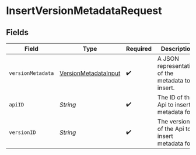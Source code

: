 # InsertVersionMetadataRequest


## Fields

| Field                                                               | Type                                                                | Required                                                            | Description                                                         |
| ------------------------------------------------------------------- | ------------------------------------------------------------------- | ------------------------------------------------------------------- | ------------------------------------------------------------------- |
| `versionMetadata`                                                   | [VersionMetadataInput](../../models/shared/VersionMetadataInput.md) | :heavy_check_mark:                                                  | A JSON representation of the metadata to insert.                    |
| `apiID`                                                             | *String*                                                            | :heavy_check_mark:                                                  | The ID of the Api to insert metadata for.                           |
| `versionID`                                                         | *String*                                                            | :heavy_check_mark:                                                  | The version ID of the Api to insert metadata for.                   |